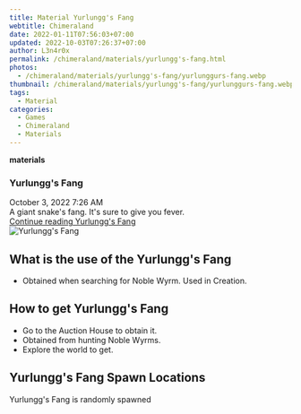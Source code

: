```yaml
---
title: Material Yurlungg's Fang
webtitle: Chimeraland
date: 2022-01-11T07:56:03+07:00
updated: 2022-10-03T07:26:37+07:00
author: L3n4r0x
permalink: /chimeraland/materials/yurlungg's-fang.html
photos:
  - /chimeraland/materials/yurlungg's-fang/yurlunggurs-fang.webp
thumbnail: /chimeraland/materials/yurlungg's-fang/yurlunggurs-fang.webp
tags:
  - Material
categories:
  - Games
  - Chimeraland
  - Materials
---
```


<section id="bootstrap-wrapper">
  <link
    rel="stylesheet"
    href="https://cdn.statically.io/gh/dimaslanjaka/Web-Manajemen/40ac3225/css/bootstrap-4.5-wrapper.css"
  />
  <div
    class="row g-0 border rounded overflow-hidden flex-md-row mb-4 shadow-sm position-relative"
  >
    <div class="col p-4 d-flex flex-column position-static">
      <strong class="d-inline-block mb-2 text-success">materials</strong>
      <h3 class="mb-0">Yurlungg&#x27;s Fang</h3>
      <div class="mb-1 text-muted">October 3, 2022 7:26 AM</div>
      <div class="mb-2 border p-1">
        A giant snake&#x27;s fang. It&#x27;s sure to give you fever.
      </div>
      <a
        href="/chimeraland/materials/yurlungg&#x27;s-fang.html"
        class="stretched-link d-none"
        >Continue reading Yurlungg&#x27;s Fang</a
      >
    </div>
    <div class="col-auto d-none d-lg-block">
      <img
        src="/chimeraland/materials/yurlungg&#x27;s-fang/yurlunggurs-fang.webp"
        alt="Yurlungg&#x27;s Fang"
      />
    </div>
  </div>
  <div class="row">
    <div class="col-lg-6 col-12 mb-2">
      <div class="card">
        <div class="card-body">
          <h2 class="card-title">
            What is the use of the Yurlungg&#x27;s Fang
          </h2>
          <div class="card-text">
            <ul>
              <li>Obtained when searching for Noble Wyrm. Used in Creation.</li>
            </ul>
          </div>
        </div>
      </div>
    </div>
    <div class="col-lg-6 col-12 mb-2">
      <div class="card">
        <div class="card-body">
          <h2 class="card-title">How to get Yurlungg&#x27;s Fang</h2>
          <div class="card-text">
            <ul>
              <li>Go to the Auction House to obtain it.</li>
              <li>Obtained from hunting Noble Wyrms.</li>
              <li>Explore the world to get.</li>
            </ul>
          </div>
        </div>
      </div>
    </div>
    <div class="col-12 mb-2">
      <h2>Yurlungg&#x27;s Fang Spawn Locations</h2>
      <p>Yurlungg&#x27;s Fang is randomly spawned</p>
    </div>
  </div>
</section>
